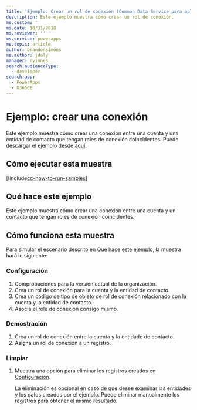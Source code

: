 ```yaml
---
title: 'Ejemplo: Crear un rol de conexión (Common Data Service para aplicaciones) | Microsoft Docs'
description: Este ejemplo muestra cómo crear un rol de conexión.
ms.custom: ''
ms.date: 10/31/2018
ms.reviewer: ''
ms.service: powerapps
ms.topic: article
author: brandonsimons
ms.author: jdaly
manager: ryjones
search.audienceType:
  - developer
search.app:
  - PowerApps
  - D365CE
---
```

# <a name="sample-create-a-connection"></a>Ejemplo: crear una conexión

Este ejemplo muestra cómo crear una conexión entre una cuenta y una entidad de contacto que tengan roles de conexión coincidentes. Puede descargar el ejemplo desde [aquí](https://github.com/Microsoft/PowerApps-Samples/tree/master/cds/orgsvc/C%23/ConnectionEarlyBound). 
  
## <a name="how-to-run-this-sample"></a>Cómo ejecutar esta muestra

[!include[cc-how-to-run-samples](../../includes/cc-how-to-run-samples.md)]

## <a name="what-this-sample-does"></a>Qué hace este ejemplo

Este ejemplo muestra cómo crear una conexión entre una cuenta y un contacto que tengan roles de conexión coincidentes.  

## <a name="how-this-sample-works"></a>Cómo funciona esta muestra

Para simular el escenario descrito en [Qué hace este ejemplo](#what-this-sample-does), la muestra hará lo siguiente:

### <a name="setup"></a>Configuración

1. Comprobaciones para la versión actual de la organización.
2. Crea un rol de conexión para la cuenta y la entidad de contacto.
3. Crea un código de tipo de objeto de rol de conexión relacionado con la cuenta y la entidad de contacto.
4. Asocia el role de conexión consigo mismo.

### <a name="demonstrate"></a>Demostración

1. Crea un rol de conexión entre la cuenta y la entidade de contacto. 
2. Asigna un rol de conexión a un registro.

### <a name="clean-up"></a>Limpiar

1. Muestra una opción para eliminar los registros creados en [Configuración](#setup).

    La eliminación es opcional en caso de que desee examinar las entidades y los datos creados por el ejemplo. Puede eliminar manualmente los registros para obtener el mismo resultado.
